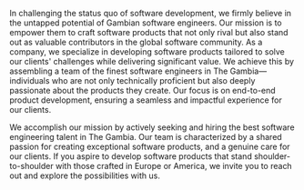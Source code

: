 In challenging the status quo of software development, we firmly believe in the untapped potential of Gambian software engineers. 
Our mission is to empower them to craft software products that not only rival but also stand out as valuable contributors in the global software community.
As a company, we specialize in developing software products tailored to solve our clients' challenges while delivering significant value. 
We achieve this by assembling a team of the finest software engineers in The Gambia—individuals who are not only technically proficient but also deeply passionate about the products they create. 
Our focus is on end-to-end product development, ensuring a seamless and impactful experience for our clients.

We accomplish our mission by actively seeking and hiring the best software engineering talent in The Gambia.
Our team is characterized by a shared passion for creating exceptional software products, and a genuine care for our clients. 
If you aspire to develop software products that stand shoulder-to-shoulder with those crafted in Europe or America, we invite you to reach out and explore the possibilities with us.

